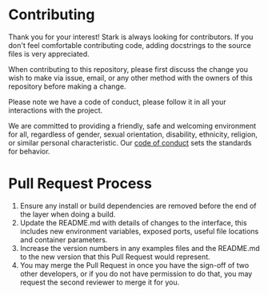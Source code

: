 # Contributing

Thank you for your interest! Stark is always looking for contributors. If you
don't feel comfortable contributing code, adding docstrings to the source files
is very appreciated.

When contributing to this repository, please first discuss the change you wish to make via issue, email, or any other method with the owners of this repository before making a change.

Please note we have a code of conduct, please follow it in all your interactions with the project.

We are committed to providing a friendly, safe and welcoming environment for all,
regardless of gender, sexual orientation, disability, ethnicity, religion,
or similar personal characteristic.
Our [code of conduct](./CONDUCT.md) sets the standards for behavior.

# Pull Request Process
1. Ensure any install or build dependencies are removed before the end of the layer when doing a build.
1. Update the README.md with details of changes to the interface, this includes new environment variables, exposed ports, useful file locations and container parameters.
1. Increase the version numbers in any examples files and the README.md to the new version that this Pull Request would represent.
1. You may merge the Pull Request in once you have the sign-off of two other developers, or if you do not have permission to do that, you may request the second reviewer to merge it for you.
